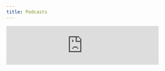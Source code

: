 ```yaml
---
title: Podcasts
---
```


<iframe src="https://anchor.fm/themilkbar/embed" height="102px" width="400px" frameborder="0" scrolling="no"></iframe>
